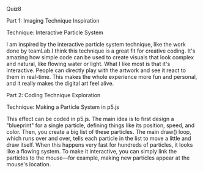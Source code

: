 Quiz8

Part 1: Imaging Technique Inspiration

Technique: Interactive Particle System

I am inspired by the interactive particle system technique, like the work done by teamLab.I think this technique is a great fit for creative coding. It's amazing how simple code can be used to create visuals that look complex and natural, like flowing water or light. What I like most is that it's interactive. People can directly play with the artwork and see it react to them in real-time. This makes the whole experience more fun and personal, and it really makes the digital art feel alive.

Part 2: Coding Technique Exploration

Technique: Making a Particle System in p5.js

This effect can be coded in p5.js. The main idea is to first design a "blueprint" for a single particle, defining things like its position, speed, and color. Then, you create a big list of these particles. The main draw() loop, which runs over and over, tells each particle in the list to move a little and draw itself. When this happens very fast for hundreds of particles, it looks like a flowing system. To make it interactive, you can simply link the particles to the mouse—for example, making new particles appear at the mouse's location.
